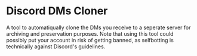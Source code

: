 # Discord DMs Cloner

A tool to automatiqually clone the DMs you receive to a seperate server for archiving and preservation purposes. Note that using this tool could possibly put your account in risk of getting banned, as selfbotting is technically against Discord's guidelines.
